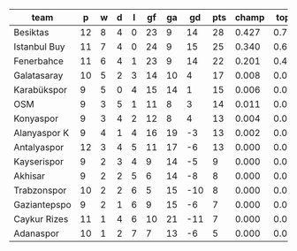 |     team     | p  | w | d | l | gf | ga | gd  | pts | champ | top2  | top3  | top4  |  5-7  | bot4  | bot3  | bot2  |
|--------------|----|---|---|---|----|----|-----|-----|-------|-------|-------|-------|-------|-------|-------|-------|
| Besiktas     | 12 | 8 | 4 | 0 | 23 |  9 |  14 |  28 | 0.427 | 0.727 | 0.908 | 0.968 | 0.031 | 0.000 | 0.000 | 0.000|
| Istanbul Buy | 11 | 7 | 4 | 0 | 24 |  9 |  15 |  25 | 0.340 | 0.651 | 0.874 | 0.955 | 0.043 | 0.000 | 0.000 | 0.000|
| Fenerbahce   | 11 | 6 | 4 | 1 | 23 |  9 |  14 |  22 | 0.201 | 0.483 | 0.773 | 0.899 | 0.094 | 0.000 | 0.000 | 0.000|
| Galatasaray  | 10 | 5 | 2 | 3 | 14 | 10 |   4 |  17 | 0.008 | 0.036 | 0.116 | 0.293 | 0.489 | 0.001 | 0.000 | 0.000|
| Karabükspor  |  9 | 5 | 0 | 4 | 15 | 14 |   1 |  15 | 0.006 | 0.029 | 0.088 | 0.221 | 0.483 | 0.001 | 0.000 | 0.000|
| OSM          |  9 | 3 | 5 | 1 | 11 |  8 |   3 |  14 | 0.011 | 0.048 | 0.140 | 0.340 | 0.480 | 0.000 | 0.000 | 0.000|
| Konyaspor    |  9 | 3 | 4 | 2 | 12 |  8 |   4 |  13 | 0.004 | 0.018 | 0.065 | 0.189 | 0.476 | 0.002 | 0.000 | 0.000|
| Alanyaspor K |  9 | 4 | 1 | 4 | 16 | 19 |  -3 |  13 | 0.002 | 0.008 | 0.029 | 0.095 | 0.376 | 0.007 | 0.000 | 0.000|
| Antalyaspor  | 12 | 3 | 4 | 5 | 11 | 17 |  -6 |  13 | 0.000 | 0.000 | 0.002 | 0.013 | 0.147 | 0.031 | 0.000 | 0.000|
| Kayserispor  |  9 | 2 | 3 | 4 |  9 | 14 |  -5 |   9 | 0.000 | 0.001 | 0.003 | 0.014 | 0.139 | 0.055 | 0.000 | 0.000|
| Akhisar      |  9 | 2 | 2 | 5 |  6 | 14 |  -8 |   8 | 0.000 | 0.000 | 0.002 | 0.007 | 0.091 | 0.090 | 0.000 | 0.000|
| Trabzonspor  | 10 | 2 | 2 | 6 |  5 | 15 | -10 |   8 | 0.000 | 0.000 | 0.000 | 0.002 | 0.030 | 0.188 | 0.000 | 0.000|
| Gaziantepspo |  9 | 2 | 1 | 6 |  9 | 15 |  -6 |   7 | 0.000 | 0.000 | 0.001 | 0.006 | 0.079 | 0.101 | 0.000 | 0.000|
| Caykur Rizes | 11 | 1 | 4 | 6 | 10 | 21 | -11 |   7 | 0.000 | 0.000 | 0.000 | 0.001 | 0.020 | 0.271 | 0.000 | 0.000|
| Adanaspor    | 10 | 1 | 2 | 7 |  7 | 13 |  -6 |   5 | 0.000 | 0.000 | 0.000 | 0.001 | 0.023 | 0.255 | 0.000 | 0.000|
